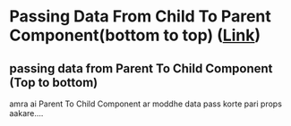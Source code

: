 # Passing Data From Child To Parent Component(bottom to top) ([Link](https://www.youtube.com/watch?v=xdW2uFA-SOg&list=PLgH5QX0i9K3rGtitufynBKMy5gAFpa1y8&index=33))


## passing data from Parent To Child Component (Top to bottom)

amra ai Parent To Child Component ar moddhe data pass korte pari props aakare....
